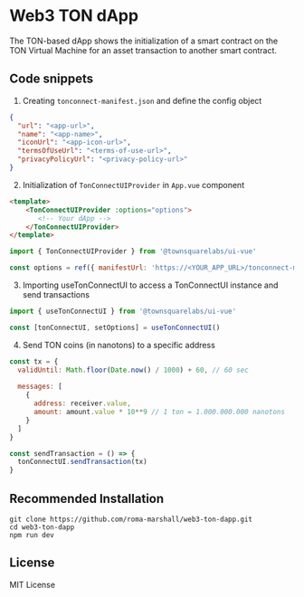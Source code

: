 # Web3 TON dApp

The TON-based dApp shows the initialization of a smart contract on the TON Virtual Machine for an asset transaction to another smart contract.

## Code snippets

1. Creating `tonconnect-manifest.json` and define the config object

```json
{
  "url": "<app-url>",
  "name": "<app-name>",
  "iconUrl": "<app-icon-url>",
  "termsOfUseUrl": "<terms-of-use-url>",
  "privacyPolicyUrl": "<privacy-policy-url>"
}
```

2. Initialization of `TonConnectUIProvider` in `App.vue` component

```html
<template>
    <TonConnectUIProvider :options="options">
       <!-- Your dApp -->
    </TonConnectUIProvider>
</template>
```

```javascript
import { TonConnectUIProvider } from '@townsquarelabs/ui-vue'

const options = ref({ manifestUrl: 'https://<YOUR_APP_URL>/tonconnect-manifest.json' })
```

3. Importing useTonConnectUI to access a TonConnectUI instance and send transactions
```javascript
import { useTonConnectUI } from '@townsquarelabs/ui-vue'

const [tonConnectUI, setOptions] = useTonConnectUI()
```

4. Send TON coins (in nanotons) to a specific address

```javascript
const tx = {
  validUntil: Math.floor(Date.now() / 1000) + 60, // 60 sec
  
  messages: [
    {
      address: receiver.value,
      amount: amount.value * 10**9 // 1 ton = 1.000.000.000 nanotons
    }
  ]
}

const sendTransaction = () => {
  tonConnectUI.sendTransaction(tx)
}
```

## Recommended Installation

```
git clone https://github.com/roma-marshall/web3-ton-dapp.git
cd web3-ton-dapp
npm run dev
```

## License

MIT License

